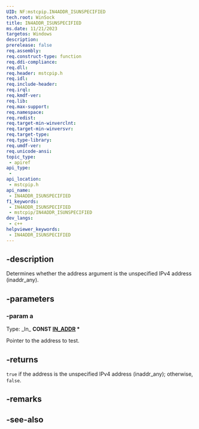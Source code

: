 ```yaml
---
UID: NF:mstcpip.IN4ADDR_ISUNSPECIFIED
tech.root: WinSock
title: IN4ADDR_ISUNSPECIFIED
ms.date: 11/21/2023
targetos: Windows
description: 
prerelease: false
req.assembly: 
req.construct-type: function
req.ddi-compliance: 
req.dll: 
req.header: mstcpip.h
req.idl: 
req.include-header: 
req.irql: 
req.kmdf-ver: 
req.lib: 
req.max-support: 
req.namespace: 
req.redist: 
req.target-min-winverclnt: 
req.target-min-winversvr: 
req.target-type: 
req.type-library: 
req.umdf-ver: 
req.unicode-ansi: 
topic_type:
 - apiref
api_type:
 - 
api_location:
 - mstcpip.h
api_name:
 - IN4ADDR_ISUNSPECIFIED
f1_keywords:
 - IN4ADDR_ISUNSPECIFIED
 - mstcpip/IN4ADDR_ISUNSPECIFIED
dev_langs:
 - c++
helpviewer_keywords:
 - IN4ADDR_ISUNSPECIFIED
---
```


## -description

Determines whether the address argument is the unspecified IPv4 address (inaddr_any).

## -parameters

### -param a

Type: \_In\_ **CONST [IN_ADDR](/windows/win32/api/inaddr/ns-inaddr-in_addr) \***

Pointer to the address to test.

## -returns

`true` if the address is the unspecified IPv4 address (inaddr_any); otherwise, `false`.

## -remarks

## -see-also
